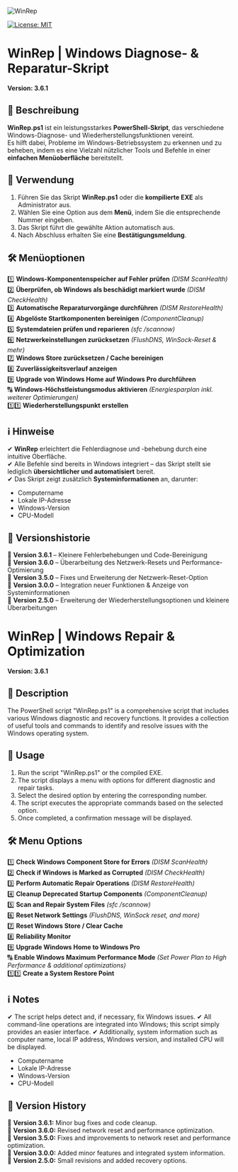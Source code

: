 ![WinRep](https://github.com/user-attachments/assets/0ae514c2-5f21-4724-ad9c-f58bf5b4fe24)

[![License: MIT](https://img.shields.io/badge/License-MIT-yellow.svg)](https://badgen.net/github/license/SD-ITLab/OptimizeWindows)

# WinRep | Windows Diagnose- & Reparatur-Skript  
**Version: 3.6.1**  

## 📌 Beschreibung  
**WinRep.ps1** ist ein leistungsstarkes **PowerShell-Skript**, das verschiedene Windows-Diagnose- und Wiederherstellungsfunktionen vereint.  
Es hilft dabei, Probleme im Windows-Betriebssystem zu erkennen und zu beheben, indem es eine Vielzahl nützlicher Tools und Befehle in einer **einfachen Menüoberfläche** bereitstellt.  

## 🚀 Verwendung  
1. Führen Sie das Skript **WinRep.ps1** oder die **kompilierte EXE** als Administrator aus.  
2. Wählen Sie eine Option aus dem **Menü**, indem Sie die entsprechende Nummer eingeben.  
3. Das Skript führt die gewählte Aktion automatisch aus.  
4. Nach Abschluss erhalten Sie eine **Bestätigungsmeldung**.  

## 🛠️ Menüoptionen  
1️⃣ **Windows-Komponentenspeicher auf Fehler prüfen** *(DISM ScanHealth)*  
2️⃣ **Überprüfen, ob Windows als beschädigt markiert wurde** *(DISM CheckHealth)*  
3️⃣ **Automatische Reparaturvorgänge durchführen** *(DISM RestoreHealth)*  
4️⃣ **Abgelöste Startkomponenten bereinigen** *(ComponentCleanup)*  
5️⃣ **Systemdateien prüfen und reparieren** *(sfc /scannow)*  
6️⃣ **Netzwerkeinstellungen zurücksetzen** *(FlushDNS, WinSock-Reset & mehr)*  
7️⃣ **Windows Store zurücksetzen / Cache bereinigen**  
8️⃣ **Zuverlässigkeitsverlauf anzeigen**  
9️⃣ **Upgrade von Windows Home auf Windows Pro durchführen**  
🔠 **Windows-Höchstleistungsmodus aktivieren** *(Energiesparplan inkl. weiterer Optimierungen)*  
1️⃣1️⃣ **Wiederherstellungspunkt erstellen**  

## ℹ️ Hinweise  
✔ **WinRep** erleichtert die Fehlerdiagnose und -behebung durch eine intuitive Oberfläche.  
✔ Alle Befehle sind bereits in Windows integriert – das Skript stellt sie lediglich **übersichtlicher und automatisiert** bereit.  
✔ Das Skript zeigt zusätzlich **Systeminformationen** an, darunter:  
   - Computername  
   - Lokale IP-Adresse  
   - Windows-Version  
   - CPU-Modell  

## 📝 Versionshistorie  
🔹 **Version 3.6.1** – Kleinere Fehlerbehebungen und Code-Bereinigung  
🔹 **Version 3.6.0** – Überarbeitung des Netzwerk-Resets und Performance-Optimierung  
🔹 **Version 3.5.0** – Fixes und Erweiterung der Netzwerk-Reset-Option  
🔹 **Version 3.0.0** – Integration neuer Funktionen & Anzeige von Systeminformationen  
🔹 **Version 2.5.0** – Erweiterung der Wiederherstellungsoptionen und kleinere Überarbeitungen

# WinRep | Windows Repair & Optimization

**Version: 3.6.1**

## 📌 Description
The PowerShell script "WinRep.ps1" is a comprehensive script that includes various Windows diagnostic and recovery functions. 
It provides a collection of useful tools and commands to identify and resolve issues with the Windows operating system.

## 🚀 Usage
1. Run the script "WinRep.ps1" or the compiled EXE.
2. The script displays a menu with options for different diagnostic and repair tasks.
3. Select the desired option by entering the corresponding number.
4. The script executes the appropriate commands based on the selected option.
5. Once completed, a confirmation message will be displayed.

## 🛠️ Menu Options  
1️⃣ **Check Windows Component Store for Errors** *(DISM ScanHealth)*  
2️⃣ **Check if Windows is Marked as Corrupted** *(DISM CheckHealth)*  
3️⃣ **Perform Automatic Repair Operations** *(DISM RestoreHealth)*  
4️⃣ **Cleanup Deprecated Startup Components** *(ComponentCleanup)*  
5️⃣ **Scan and Repair System Files** *(sfc /scannow)*  
6️⃣ **Reset Network Settings** *(FlushDNS, WinSock reset, and more)*  
7️⃣ **Reset Windows Store / Clear Cache**  
8️⃣ **Reliability Monitor**  
9️⃣ **Upgrade Windows Home to Windows Pro**  
🔠 **Enable Windows Maximum Performance Mode** *(Set Power Plan to High Performance & additional optimizations)*  
1️⃣1️⃣ **Create a System Restore Point**  

## ℹ️ Notes
✔ The script helps detect and, if necessary, fix Windows issues.
✔ All command-line operations are integrated into Windows; this script simply provides an easier interface.
✔ Additionally, system information such as computer name, local IP address, Windows version, and installed CPU will be displayed.
   - Computername  
   - Lokale IP-Adresse  
   - Windows-Version  
   - CPU-Modell

## 📝 Version History  
🔹 **Version 3.6.1:** Minor bug fixes and code cleanup.  
🔹 **Version 3.6.0:** Revised network reset and performance optimization.  
🔹 **Version 3.5.0:** Fixes and improvements to network reset and performance optimization.  
🔹 **Version 3.0.0:** Added minor features and integrated system information.  
🔹 **Version 2.5.0:** Small revisions and added recovery options.


